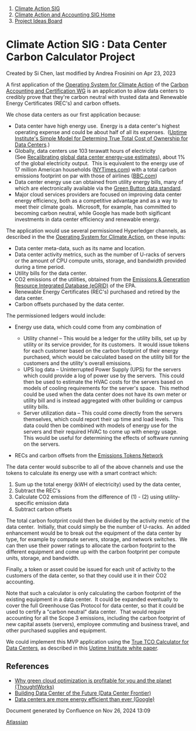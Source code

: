 1. [Climate Action SIG](index.html)
2. [Climate Action and Accounting SIG Home](Climate-Action-and-Accounting-SIG-Home_19005445.html)
3. [Project Ideas Board](Project-Ideas-Board_19005952.html)

# Climate Action SIG : Data Center Carbon Calculator Project

Created by Si Chen, last modified by Andrea Frosinini on Apr 23, 2023

A first application of the [Operating System for Climate Action](Operating-System-for-Climate-Action_19005889.html) of the [Carbon Accounting and Certification WG](Carbon-Accounting-and-Certification-WG_19005779.html) is an application to allow data centers to credibly prove that they're carbon neutral with trusted data and Renewable Energy Certificates (REC's) and carbon offsets.

We chose data centers as our first application because:

- Data center have high energy use.  Energy is a data center's highest operating expense and could be about half of all its expenses.  ([Uptime Institute's Simple Model for Determing True Total Cost of Ownership for Data Centers](https://www.missioncriticalmagazine.com/ext/resources/MC/Home/Files/PDFs/%28TUI3011B%29SimpleModelDetermingTrueTCO.pdf).)
- Globally, data centers use 103 terawatt hours of electricity (See [Recalibrating global data center energy-use estimates](https://science.sciencemag.org/content/367/6481/984.abstract)), about 1% of the global electricity output.  This is equivalent to the energy use of 17 million American households ([NYTimes.com](https://www.nytimes.com/2020/02/27/technology/cloud-computing-energy-usage.html)) with a total carbon emissions footprint on par with those of airlines ([BBC.com](https://www.nytimes.com/2020/02/27/technology/cloud-computing-energy-usage.html))
- Data center energy use can obtained from utility energy bills, many of which are electronically available via the [Green Button data standard](http://www.greenbuttondata.org/).
- Major cloud services providers are focused on improving data center energy efficiency, both as a competitive advantage and as a way to meet their climate goals.  Microsoft, for example, has committed to becoming carbon neutral, while Google has made both sigificant investments in data center efficiency and renewable energy.

The application would use several permissioned Hyperledger channels, as described in the the [Operating System for Climate Action](Operating-System-for-Climate-Action_19005889.html), on these inputs:

- Data center meta-data, such as its name and location.
- Data center activity metrics, such as the number of U-racks of servers or the amount of CPU compute units, storage, and bandwidth provided during a time period.
- Utility bills for the data center.
- CO2 emissions of the utilities, obtained from the [Emissions &amp; Generation Resource Integrated Database (eGRID)](https://www.epa.gov/energy/emissions-generation-resource-integrated-database-egrid) of the EPA.
- Renewable Energy Certificates (REC's) purchased and retired by the data center.
- Carbon offsets purchased by the data center.

The permissioned ledgers would include:

- Energy use data, which could come from any combination of
  
  - Utility channel – This would be a ledger for the utility bills, set up by utility or its service provider, for its customers.  It would issue tokens for each customer based on the carbon footprint of their energy purchased, which would be calculated based on the utility bill for the customers and the utility's overall emissions.
  - UPS log data – Uninterrupted Power Supply (UPS) for the servers which could provide a log of power use by the servers.  This could then be used to estimate the HVAC costs for the servers based on models of cooling requirements for the server's space.  This method could be used when the data center does not have its own meter or utility bill and is instead aggregated with other building or campus utility bills.
  - Server utilization data – This could come directly from the servers themselves, which could report their up time and load levels.  This data could then be combined with models of energy use for the servers and their required HVAC to come up with energy usage.  This would be useful for determining the effects of software running on the servers.
- RECs and carbon offsets from the [Emissions Tokens Network](Emissions-Tokens-Network_19006546.html)

The data center would subscribe to all of the above channels and use the tokens to calculate its energy use with a smart contract which:

1. Sum up the total energy (kWH of electricity) used by the data center,
2. Subtract the REC's
3. Calculate CO2 emissions from the difference of (1) - (2) using utility-specific emission data
4. Subtract carbon offsets

The total carbon footprint could then be divided by the activity metric of the data center.  Initially, that could simply be the number of U-racks.  An added enhancement would be to break out the equipment of the data center by type, for example by compute servers, storage, and network switches.  We can then use their power ratings to allocate the carbon footprint to the different equipment and come up with the carbon footprint per compute units, storage, and bandwidth. 

Finally, a token or asset could be issued for each unit of activity to the customers of the data center, so that they could use it in their CO2 accounting.

Note that such a calculator is only calculating the carbon footprint of the existing equipment in a data center.  It could be expanded eventually to cover the full Greenhouse Gas Protocol for data center, so that it could be used to certify a "carbon neutral" data center.  That would require accounting for all the Scope 3 emissions, including the carbon footprint of new capital assets (servers), employee commuting and business travel, and other purchased supplies and equipment.

We could implement this MVP application using the [True TCO Calculator for Data Centers](https://www.itbusinessedge.com/itdownloads/true-tco-calculator/88634), as described in this [Uptime Institute white paper](https://www.missioncriticalmagazine.com/ext/resources/MC/Home/Files/PDFs/%28TUI3011B%29SimpleModelDetermingTrueTCO.pdf).      

## References

- [Why green cloud optimization is profitable for you and the planet (ThoughtWorks)](https://www.thoughtworks.com/insights/articles/green-cloud)
- [Building Data Center of the Future (Data Center Frontier)](https://datacenterfrontier.com/building-data-center-of-the-future/)
- [Data centers are more energy efficient than ever (Google)](https://blog.google/outreach-initiatives/sustainability/data-centers-energy-efficient/)

Document generated by Confluence on Nov 26, 2024 13:09

[Atlassian](http://www.atlassian.com/)
